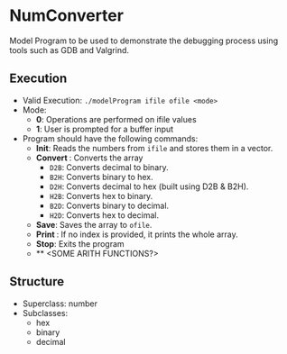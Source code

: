 # NumConverter

Model Program to be used to demonstrate the debugging process using tools such as GDB and Valgrind.

## Execution

- Valid Execution: `./modelProgram ifile ofile <mode>`
- Mode:
  - **0**: Operations are performed on ifile values
  - **1**: User is prompted for a buffer input
- Program should have the following commands:
  - **Init**: Reads the numbers from `ifile` and stores them in a vector.
  - **Convert <secondCommand>**: Converts the array
    - `D2B`: Converts decimal to binary.
    - `B2H`: Converts binary to hex.
    - `D2H`: Converts decimal to hex (built using D2B & B2H).
    - `H2B`: Converts hex to binary.
    - `B2D`: Converts binary to decimal.
    - `H2D`: Converts hex to decimal.
  - **Save**: Saves the array to `ofile`.
  - **Print <index>**: If no index is provided, it prints the whole array.
  - **Stop**: Exits the program
  - ** <SOME ARITH FUNCTIONS?>

## Structure

- Superclass: number
- Subclasses:
  - hex
  - binary
  - decimal

